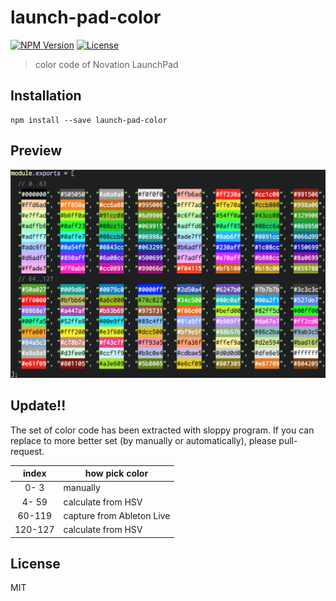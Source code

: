 # launch-pad-color
[![NPM Version](http://img.shields.io/npm/v/launch-pad-color.svg?style=flat-square)](https://www.npmjs.org/package/launch-pad-color)
[![License](http://img.shields.io/badge/license-MIT-brightgreen.svg?style=flat-square)](http://mohayonao.mit-license.org/)

> color code of Novation LaunchPad

## Installation

```
npm install --save launch-pad-color
```

## Preview

![preview](misc/preview.png)

## Update!!

The set of color code has been extracted with sloppy program.
If you can replace to more better set (by manually or automatically), please pull-request.

| index   | how pick color            |
|:-------:|---------------------------|
|   0-  3 | manually                  |
|   4- 59 | calculate from HSV        |
|  60-119 | capture from Ableton Live |
| 120-127 | calculate from HSV        |

## License

MIT
